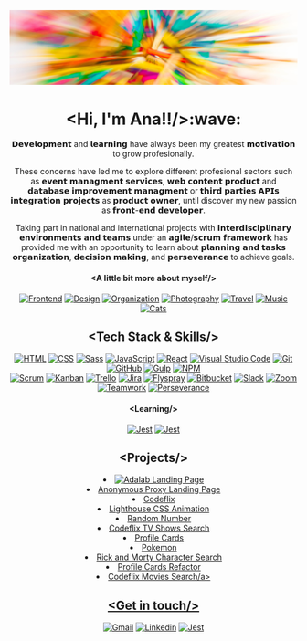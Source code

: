 ![Ana Guerra Abaroa Profile](./images/profile_banner.jpg)

<h1 align="center">&lt;Hi, I'm Ana!!/&gt;:wave:</h1>

<p align="center">𝗗𝗲𝘃𝗲𝗹𝗼𝗽𝗺𝗲𝗻𝘁 and 𝗹𝗲𝗮𝗿𝗻𝗶𝗻𝗴 have always been my greatest 𝗺𝗼𝘁𝗶𝘃𝗮𝘁𝗶𝗼𝗻 to grow profesionally.</p>

<p align="center">These concerns have led me to explore different profesional sectors such as 𝗲𝘃𝗲𝗻𝘁 𝗺𝗮𝗻𝗮𝗴𝗺𝗲𝗻𝘁 𝘀𝗲𝗿𝘃𝗶𝗰𝗲𝘀,   𝘄𝗲𝗯 𝗰𝗼𝗻𝘁𝗲𝗻𝘁 𝗽𝗿𝗼𝗱𝘂𝗰𝘁 and 𝗱𝗮𝘁𝗮𝗯𝗮𝘀𝗲 𝗶𝗺𝗽𝗿𝗼𝘃𝗲𝗺𝗲𝗻𝘁 𝗺𝗮𝗻𝗮𝗴𝗺𝗲𝗻𝘁 or 𝘁𝗵𝗶𝗿𝗱 𝗽𝗮𝗿𝘁𝗶𝗲𝘀 𝗔𝗣𝗜𝘀 𝗶𝗻𝘁𝗲𝗴𝗿𝗮𝘁𝗶𝗼𝗻 𝗽𝗿𝗼𝗷𝗲𝗰𝘁𝘀 as 𝗽𝗿𝗼𝗱𝘂𝗰𝘁 𝗼𝘄𝗻𝗲𝗿, until discover my new passion as 𝗳𝗿𝗼𝗻𝘁-𝗲𝗻𝗱 𝗱𝗲𝘃𝗲𝗹𝗼𝗽𝗲𝗿.</p>

<p align="center">Taking part in national and international projects with 𝗶𝗻𝘁𝗲𝗿𝗱𝗶𝘀𝗰𝗶𝗽𝗹𝗶𝗻𝗮𝗿𝘆 𝗲𝗻𝘃𝗶𝗿𝗼𝗻𝗺𝗲𝗻𝘁𝘀 𝗮𝗻𝗱 𝘁𝗲𝗮𝗺𝘀 under an 𝗮𝗴𝗶𝗹𝗲/𝘀𝗰𝗿𝘂𝗺 𝗳𝗿𝗮𝗺𝗲𝘄𝗼𝗿𝗸 has provided me with an opportunity to learn about 𝗽𝗹𝗮𝗻𝗻𝗶𝗻𝗴 𝗮𝗻𝗱 𝘁𝗮𝘀𝗸𝘀 𝗼𝗿𝗴𝗮𝗻𝗶𝘇𝗮𝘁𝗶𝗼𝗻,  𝗱𝗲𝗰𝗶𝘀𝗶𝗼𝗻 𝗺𝗮𝗸𝗶𝗻𝗴, and 𝗽𝗲𝗿𝘀𝗲𝘃𝗲𝗿𝗮𝗻𝗰𝗲 to achieve goals.</p>

<h4 align="center">&lt;A little bit more about myself/&gt;</h4>
  
<div align="center">
  <a href="https://github.com/anaguerraabaroa"><img title="Frontend" alt="Frontend" src="https://icon-icons.com/icons2/936/PNG/32/open-laptop-computer_icon-icons.com_73474.png"/></a>      
  <a href="https://github.com/anaguerraabaroa"><img title="Design" alt="Design" src="https://icon-icons.com/icons2/2389/PNG/32/figma_logo_icon_145280.png"/></a>      
  <a href="https://github.com/anaguerraabaroa"><img title="Organization" alt="Organization" src="https://icon-icons.com/icons2/2644/PNG/32/kanban_fill_icon_159491.png"/></a>  
  <a href="https://github.com/anaguerraabaroa"><img title="Photography" alt="Photography" src="https://icon-icons.com/icons2/934/PNG/32/photo-camera-black-tool_icon-icons.com_72960.png"/></a>      
  <a href="https://github.com/anaguerraabaroa"><img title="Travel" alt="Travel" src="https://icon-icons.com/icons2/1862/PNG/32/planetearth_118372.png"/></a>      
  <a href="https://github.com/anaguerraabaroa"><img title="Music" alt="Music" src="https://icon-icons.com/icons2/607/PNG/32/headphone-audio-tool-in-black-version_icon-icons.com_56296.png"/></a>           
  <a href="https://github.com/anaguerraabaroa"><img title="Cats" alt="Cats" src="https://icon-icons.com/icons2/622/PNG/32/baidu-paw-logo_icon-icons.com_57182.png"/></a>
</div>
  
<h2 align="center">&lt;Tech Stack & Skills/&gt;</h2>

<div align="center">
  <a href="https://html.spec.whatwg.org/"><img title="HTML" alt="HTML" src="https://img.shields.io/badge/-HTML5-E34F26?style=flat&logo=html5&logoColor=white"/></a>  
  <a href="https://www.w3.org/Style/CSS/"><img title="CSS" alt="CSS" src="https://img.shields.io/badge/-CSS3-1572B6?style=flat&logo=css3&logoColor=white"/></a> 
  <a href="https://sass-lang.com/"><img title="Sass" alt="Sass" src="https://img.shields.io/badge/-SASS-cc6699?style=flat&logo=sass&logoColor=ffffff"/></a> 
  <a href="https://www.ecma-international.org/ecma-262/"><img title="JavaScript" alt="JavaScript" src="https://img.shields.io/badge/-JavaScript-F7DF1E?style=flat&logo=javascript&logoColor=black"/></a> 
  <a href="https://es.reactjs.org/"><img title="React" alt="React" src="https://img.shields.io/badge/-React-61DAFB?style=flat&logo=react&logoColor=black"/></a> 
  <a href="https://code.visualstudio.com/"><img title="Visual Studio Code" alt="Visual Studio Code" src="https://img.shields.io/badge/-VSCode-007ACC?style=flat&logo=visual-studio-code&logoColor=white"/></a> 
  <a href="https://git-scm.com/"><img title="Git" alt="Git" src="https://img.shields.io/badge/-Git-F05032?style=flat&logo=git&logoColor=white"/></a> 
  <a href="https://github.com/"><img title="GitHub" alt="GitHub" src="https://img.shields.io/badge/-GitHub-181717?style=flat&logo=github&logoColor=white"/></a> 
  <a href="https://gulpjs.com/"><img title="Gulp" alt="Gulp" src="https://img.shields.io/badge/-Gulp-CF4647?style=flat&logo=gulp&logoColor=white"/></a> 
  <a href="https://www.npmjs.com/"><img title="NPM" alt="NPM" src="https://img.shields.io/badge/-npm-CB3837?style=flat&logo=npm&logoColor=white"/></a> 
</div>
  
<div align="center">
  <a href="https://agilemanifesto.org/iso/es/manifesto.html"><img title="Scrum" alt="Scrum" src="https://img.shields.io/badge/-Scrum-0052CC?style=flat&logo=jira-software&logoColor=white"/></a> 
  <a href="https://kanbantool.com/kanban-library/introduction/"><img title="Kanban" alt="Kanban" src="https://img.shields.io/badge/-Kanban-0079BF?style=flat&logo=trello&logoColor=white"/></a> 
  <a href="https://trello.com/es/"><img title="Trello" alt="Trello" src="https://img.shields.io/badge/-Trello-0079BF?style=flat&logo=trello&logoColor=white"/></a> 
  <a href="https://www.atlassian.com/es/software/jira"><img title="Jira" alt="Jira" src="https://img.shields.io/badge/-Jira-0052CC?style=flat&logo=jira&logoColor=white"/></a> 
  <a href="https://www.flyspray.org/"><img title="Flyspray" alt="Flyspray" src="https://img.shields.io/badge/-Flyspray-0052CC?style=flat&logo=jira&logoColor=white"/></a> 
  <a href="https://bitbucket.org/"><img title="Bitbucket" alt="Bitbucket" src="https://img.shields.io/badge/-Bitbucket-0052CC?style=flat&logo=bitbucket&logoColor=white"/></a>
  <a href="https://slack.com/intl/es-es/"><img title="Slack" alt="Slack" src="https://img.shields.io/badge/-Slack-4A154B?style=flat&logo=slack&logoColor=white"/></a> 
  <a href="https://zoom.us/"><img title="Zoom" alt="Zoom" src="https://img.shields.io/badge/-Zoom-2D8CFF?style=flat&logo=zoom&logoColor=white"/></a>
  <a href="https://github.com/anaguerraabaroa/"><img title="Teamwork" alt="Teamwork" src="https://img.shields.io/badge/-Teamwork-6264A7?style=flat&logo=microsoft-teams&logoColor=white"/></a> 
  <a href="https://github.com/anaguerraabaroa/"><img title="Perseverance" alt="Perseverance" src="https://img.shields.io/badge/-Perseverance-4285F4?style=flat&logo=google-drive&logoColor=white"/></a> 
</div>

<h4 align="center">&lt;Learning/&gt;</h4>
  
<div align="center">
  <a href="https://jestjs.io/"><img title="Jest" alt="Jest" src="https://img.shields.io/badge/-Jest-C21325?style=flat&logo=jest&logoColor=white"/></a>
  <a href="https://testing-library.com/"><img title="Jest" alt="Jest" src="https://img.shields.io/badge/-Testing Library-E33332?style=flat&logo=testing-library&logoColor=white"/></a>
</div>
  
<h2 align="center">&lt;Projects/&gt;</h2>

<div align="center">
  <li><a href="https://github.com/anaguerraabaroa/adalab-landing-page"><img title="Adalab Landing Page" alt="Adalab Landing Page" src="https://img.shields.io/badge/-Adalab_Landing_Page-E50914?logoWidth=80"/></a></li>
  <li><a href="https://github.com/anaguerraabaroa/anonymous-proxy-landing-page">Anonymous Proxy Landing Page</a></li>
  <li><a href="https://github.com/anaguerraabaroa/codeflix">Codeflix</a></li>
  <li><a href="https://github.com/anaguerraabaroa/lighthouse">Lighthouse CSS Animation</a></li>
  <li><a href="https://github.com/anaguerraabaroa/random-number">Random Number</a></li>
  <li><a href="https://github.com/anaguerraabaroa/javascript-codeflix-shows-search">Codeflix TV Shows Search</a></li>
  <li><a href="https://github.com/anaguerraabaroa/profile-cards">Profile Cards</a></li>
  <li><a href="https://github.com/anaguerraabaroa/pokemon">Pokemon</a></li>
  <li><a href="https://github.com/anaguerraabaroa/rick-and-morty-character-search">Rick and Morty Character Search</a></li>
  <li><a href="https://github.com/anaguerraabaroa/profile-cards-refactor">Profile Cards Refactor</a></li>
  <li><a href="https://github.com/anaguerraabaroa/react-codeflix-movies-search">Codeflix Movies Search/a></li>
</div>

<h2 align="center">&lt;Get in touch/&gt;</h2>

<div align="center">
  <a href="mailto:ana.guerra.abaroa@gmail.com"><img title="Gmail" alt="Gmail" src="https://img.shields.io/badge/-Gmail-EA4335?style=flat&logo=gmail&logoColor=white"/></a>
  <a href="https://www.linkedin.com/in/anaguerraabaroa/"><img title="Linkedin" alt="Linkedin" src="https://img.shields.io/badge/-Linkedin-0077B5?style=flat&logo=linkedin&logoColor=white"/></a>
  <a href="https://twitter.com/anaguerraabaroa/"><img title="Jest" alt="Jest" src="https://img.shields.io/badge/-Twitter-1DA1F2?style=flat&logo=twitter&logoColor=white"/></a>
</div>
